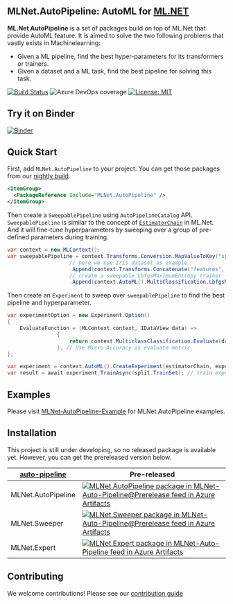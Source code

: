 ## **MLNet.AutoPipeline**: AutoML for [ML.NET](https://dotnet.microsoft.com/apps/machinelearning-ai/ml-dotnet)

**ML.Net AutoPipeline** is a set of packages build on top of ML.Net that provide AutoML feature. It is aimed to solve the two following problems that vastly exists in Machinelearning:
- Given a ML pipeline, find the best hyper-parameters for its transformers or trainers.
- Given a dataset and a ML task, find the best pipeline for solving this task.

[![Build Status](https://dev.azure.com/xiaoyuz0315/BigMiao/_apis/build/status/LittleLittleCloud.auto-machinelearning?branchName=master)](https://dev.azure.com/xiaoyuz0315/BigMiao/_build/latest?definitionId=3&branchName=master) ![Azure DevOps coverage](https://img.shields.io/azure-devops/coverage/xiaoyuz0315/BigMiao/3?color=green) [![License: MIT](https://img.shields.io/badge/License-MIT-yellow.svg)](https://opensource.org/licenses/MIT)

## Try it on Binder
[![Binder](https://mybinder.org/badge_logo.svg)](https://mybinder.org/v2/gh/LittleLittleCloud/MLNet-AutoPipeline-Examples/master)

## Quick Start

First, add `MLNet.AutoPipeline` to your project. You can get those packages from our [nightly build](#Installation).

```xml
<ItemGroup>
  <PackageReference Include="MLNet.AutoPipeline" />
</ItemGroup>
```
Then create a `SweepablePipeline` using `AutoPipelineCatalog` API. `SweepablePipeline` is similar to the concept of [`EstimatorChain`](https://docs.microsoft.com/en-us/dotnet/api/microsoft.ml.data.estimatorchain-1?view=ml-dotnet) in ML.Net. And it will fine-tune hyperparameters by sweeping over a group of pre-defined parameters during training.

```csharp
var context = new MLContext();
var sweepablePipeline = context.Transforms.Conversion.MapValueToKey("species", "species")
                    // here we use Iris dataset as example.
                    .Append(context.Transforms.Concatenate("features", new string[] { "sepal_length", "sepal_width", "petal_length", "petal_width" }))
                    // create a sweepable LbfgsMaximumEntropy trainer
                    .Append(context.AutoML().MultiClassification.LbfgsMaximumEntropy("species", "features"));
```

Then create an `Experiment` to sweep over `sweepablePipeline` to find the best pipeline and hyperparameter.

```csharp
var experimentOption = new Experiment.Option()
{
    EvaluateFunction = (MLContext context, IDataView data) =>
                {
                    return context.MulticlassClassification.Evaluate(data, "iris").MicroAccuracy;
                }, // Use Micro Accuracy as evaluate metric.
};

var experiment = context.AutoML().CreateExperiment(estimatorChain, experimentOption)
var result = await experiment.TrainAsync(split.TrainSet); // train experiment.
```

## Examples
Please visit [MLNet-AutoPipeline-Example](https://github.com/LittleLittleCloud/MLNet-AutoPipeline-Examples) for MLNet.AutoPipeline examples.

## Installation

This project is still under developing, so no released package is available yet. However, you can get the prereleased version below.

|[auto-pipeline](https://dev.azure.com/xiaoyuz0315/BigMiao/_packaging?_a=feed&feed=MLNet-Auto-Pipeline%40Prerelease)|Pre-released|
|-|-|
|MLNet.AutoPipeline|[![MLNet.AutoPipeline package in MLNet-Auto-Pipeline@Prerelease feed in Azure Artifacts](https://feeds.dev.azure.com/xiaoyuz0315/1bf31d68-811d-4872-ae8b-cdd289c934f1/_apis/public/Packaging/Feeds/360eccf9-f423-4798-85f2-57d25eecbd49%40c1004200-b0de-4d5b-8208-7464f565e1a8/Packages/f14318be-ef42-4f8a-8930-76a801345968/Badge)](https://dev.azure.com/xiaoyuz0315/BigMiao/_packaging?_a=package&feed=360eccf9-f423-4798-85f2-57d25eecbd49%40c1004200-b0de-4d5b-8208-7464f565e1a8&package=f14318be-ef42-4f8a-8930-76a801345968&preferRelease=true)|
|MLNet.Sweeper|[![MLNet.Sweeper package in MLNet-Auto-Pipeline@Prerelease feed in Azure Artifacts](https://feeds.dev.azure.com/xiaoyuz0315/1bf31d68-811d-4872-ae8b-cdd289c934f1/_apis/public/Packaging/Feeds/360eccf9-f423-4798-85f2-57d25eecbd49%40c1004200-b0de-4d5b-8208-7464f565e1a8/Packages/681d6c5b-20bd-4794-bbec-8fc8a54c6ea6/Badge)](https://dev.azure.com/xiaoyuz0315/BigMiao/_packaging?_a=package&feed=360eccf9-f423-4798-85f2-57d25eecbd49%40c1004200-b0de-4d5b-8208-7464f565e1a8&package=681d6c5b-20bd-4794-bbec-8fc8a54c6ea6&preferRelease=true)|
|MLNet.Expert|[![MLNet.Expert package in MLNet-Auto-Pipeline feed in Azure Artifacts](https://feeds.dev.azure.com/xiaoyuz0315/1bf31d68-811d-4872-ae8b-cdd289c934f1/_apis/public/Packaging/Feeds/360eccf9-f423-4798-85f2-57d25eecbd49/Packages/7c3ea9b1-81eb-4ea6-8c9f-35fcbd890f45/Badge)](https://dev.azure.com/xiaoyuz0315/BigMiao/_packaging?_a=package&feed=360eccf9-f423-4798-85f2-57d25eecbd49&package=7c3ea9b1-81eb-4ea6-8c9f-35fcbd890f45&preferRelease=true)|

## Contributing
We welcome contributions! Please see our [contribution guide](CONTRIBUTING.md)
